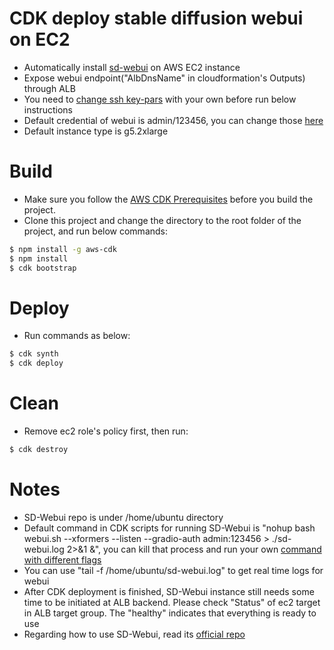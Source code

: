 # CDK deploy stable diffusion webui on EC2   

* Automatically install [sd-webui](https://github.com/AUTOMATIC1111/stable-diffusion-webui) on AWS EC2 instance  
* Expose webui endpoint("AlbDnsName" in cloudformation's Outputs) through ALB  
* You need to [change ssh key-pars](https://github.com/terrificdm/stable-diffusion-ec2/blob/main/lib/stable-diffusion-ec2-stack.ts#L46) with your own before run below instructions  
* Default credential of webui is admin/123456, you can change those [here](https://github.com/terrificdm/stable-diffusion-ec2/blob/main/lib/stable-diffusion-ec2-stack.ts#L50)  
* Default instance type is g5.2xlarge  

# Build  
* Make sure you follow the [AWS CDK Prerequisites](https://docs.aws.amazon.com/cdk/latest/guide/work-with.html#work-with-prerequisites) before you build the project.
* Clone this project and change the directory to the root folder of the project, and run below commands:
```bash
$ npm install -g aws-cdk
$ npm install  
$ cdk bootstrap
```

# Deploy  
* Run commands as below:
```bash
$ cdk synth
$ cdk deploy
```

# Clean  
* Remove ec2 role's policy first, then run:
```bash
$ cdk destroy
```

# Notes  
* SD-Webui repo is under /home/ubuntu directory  
* Default command in CDK scripts for running SD-Webui is "nohup bash webui.sh --xformers --listen  --gradio-auth admin:123456 > ./sd-webui.log 2>&1 &", you can kill that process and run your own [command with different flags](https://github.com/AUTOMATIC1111/stable-diffusion-webui/wiki/Command-Line-Arguments-and-Settings)
* You can use "tail -f /home/ubuntu/sd-webui.log" to get real time logs for webui  
* After CDK deployment is finished, SD-Webui instance still needs some time to be initiated at ALB backend. Please check "Status" of ec2 target in ALB target group. The "healthy" indicates that everything is ready to use   
* Regarding how to use SD-Webui, read its [official repo](https://github.com/AUTOMATIC1111/stable-diffusion-webui)  

